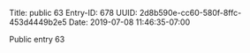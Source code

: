 Title: public 63
Entry-ID: 678
UUID: 2d8b590e-cc60-580f-8ffc-453d4449b2e5
Date: 2019-07-08 11:46:35-07:00

Public entry 63
